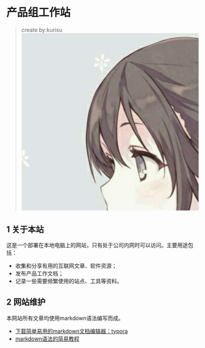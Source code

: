 # 产品组工作站

> create by:kurisu
> ![kurisu](img/kurisu.jpg ':size=100x100')



## 1 关于本站

这是一个部署在本地电脑上的网站，只有处于公司内网时可以访问。主要用途包括：
- 收集和分享有用的互联网文章、软件资源；
- 发布产品工作文档；
- 记录一些需要频繁使用的站点、工具等资料。

## 2 网站维护
本网站所有文章均使用markdown语法编写而成。

- [下载简单易用的markdown文档编辑器：typora](https://www.typora.io/)
- [markdown语法的简易教程](https://www.runoob.com/markdown/md-tutorial.html)
